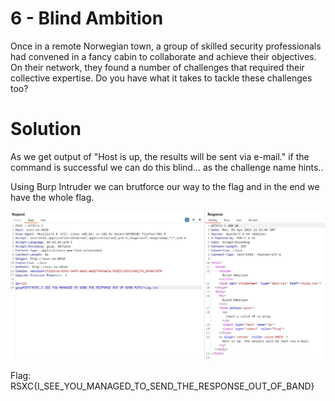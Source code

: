 # 6 - Blind Ambition

Once in a remote Norwegian town, a group of skilled security professionals had convened in a fancy cabin to collaborate and achieve their objectives. On their network, they found a number of challenges that required their collective expertise. Do you have what it takes to tackle these challenges too?


# Solution

As we get output of "Host is up, the results will be sent via e-mail." if the command is successful we can do this blind... as the challenge name hints..

Using Burp Intruder we can brutforce our way to the flag and in the end we have the whole flag.

![](images/hackerhouse-06-blind-ambition-burp.png)

Flag: RSXC{I_SEE_YOU_MANAGED_TO_SEND_THE_RESPONSE_OUT_OF_BAND}